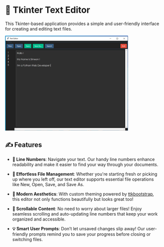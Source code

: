 # 📝 Tkinter Text Editor

This Tkinter-based application provides a simple and user-friendly interface for creating and editing text files.

<img src="https://github.com/SimeonZhelinski/Tkinter-text-editor/blob/main/text_editor.JPG" alt="Editor" width="400"/>

## ✍️ Features

- **🧮 Line Numbers**: Navigate your text. Our handy line numbers enhance readability and make it easier to find your way through your documents.

- **📂 Effortless File Management**: Whether you're starting fresh or picking up where you left off, our text editor supports essential file operations like New, Open, Save, and Save As. 

- **🎨 Modern Aesthetics**: With custom theming powered by [ttkbootstrap](https://pypi.org/project/ttkbootstrap/), this editor not only functions beautifully but looks great too! 

- **📜 Scrollable Content**: No need to worry about larger files! Enjoy seamless scrolling and auto-updating line numbers that keep your work organized and accessible.

- **💡 Smart User Prompts**: Don’t let unsaved changes slip away! Our user-friendly prompts remind you to save your progress before closing or switching files.
